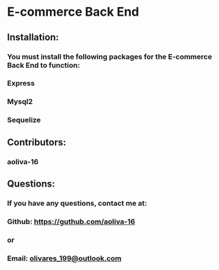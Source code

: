 # E-commerce Back End

## Installation:
  ### You must install the following packages for the E-commerce Back End to function:
  ### Express
  ### Mysql2
  ### Sequelize

  ## Contributors:
  ### aoliva-16

  ## Questions:
  ### If you have any questions, contact me at:
  ### Github: https://guthub.com/aoliva-16
  ### or 
  ### Email: olivares_199@outlook.com
